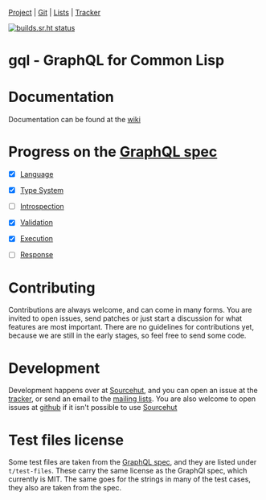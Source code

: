 [Project](https://sr.ht/~theo/gql/) | [Git](https://git.sr.ht/~theo/gql) | [Lists](https://sr.ht/~theo/gql/lists) | [Tracker](https://todo.sr.ht/~theo/gql)

[![builds.sr.ht status](https://builds.sr.ht/~theo/gql/commits/.build.yml.svg)](https://builds.sr.ht/~theo/gql/commits/.build.yml?)

# gql - GraphQL for Common Lisp

# Documentation

Documentation can be found at the [wiki](https://man.sr.ht/~theo/gql/)

# Progress on the [GraphQL spec](https://spec.graphql.org/draft/)

 - [x] [Language](https://spec.graphql.org/draft/#sec-Language)
 - [x] [Type System](https://spec.graphql.org/draft/#sec-Type-System)
 - [ ] [Introspection](https://spec.graphql.org/draft/#sec-Introspection)
 - [x] [Validation](https://spec.graphql.org/draft/#sec-Validation)
 - [x] [Execution](https://spec.graphql.org/draft/#sec-Execution)
 - [ ] [Response](https://spec.graphql.org/draft/#sec-Response)


# Contributing

Contributions are always welcome, and can come in many forms.  You are invited
to open issues, send patches or just start a discussion for what features are
most important.  There are no guidelines for contributions yet, because we are
still in the early stages, so feel free to send some code.

# Development

Development happens over at [Sourcehut](https://git.sr.ht/~theo/gql), and you
can open an issue at the [tracker](https://todo.sr.ht/~theo/gql), or send an
email to the [mailing lists](https://sr.ht/~theo/gql/lists).  You are also
welcome to open issues at [github](https://github.com/theothornhill/gql) if it
isn't possible to use [Sourcehut](https://sr.ht/)


# Test files license

Some test files are taken from the [GraphQL
spec](https://spec.graphql.org/draft/), and they are listed under
`t/test-files`. These carry the same license as the GraphQl spec, which
currently is MIT.  The same goes for the strings in many of the test cases, they
also are taken from the spec.
